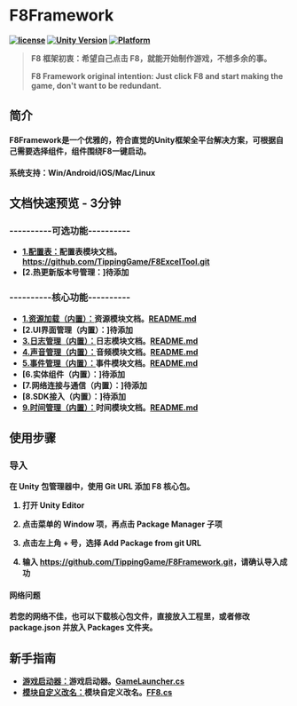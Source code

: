 # <strong>F8Framework

[![license](http://img.shields.io/badge/license-MIT-green.svg)](https://opensource.org/licenses/MIT) [![Unity Version](https://img.shields.io/badge/unity-2021.3.15f1-blue)](https://unity.com) [![Platform](https://img.shields.io/badge/platform-Win%20%7C%20Android%20%7C%20iOS%20%7C%20Mac%20%7C%20Linux-orange)]() 

> F8 框架初衷：希望自己点击 F8，就能开始制作游戏，不想多余的事。
> 
> F8 Framework original intention: Just click F8 and start making the game, don't want to be redundant.

## 简介
#### F8Framework是一个优雅的，符合直觉的Unity框架全平台解决方案，可根据自己需要选择组件，组件围绕F8一键启动。  
系统支持：Win/Android/iOS/Mac/Linux  

## 文档快速预览 - 3分钟
### ----------可选功能----------  
* [1.配置表：](https://github.com/TippingGame/F8ExcelTool.git)配置表模块文档。https://github.com/TippingGame/F8ExcelTool.git  
* [2.热更新版本号管理：]待添加  
### ----------核心功能----------
* [1.资源加载（内置）：](https://github.com/TippingGame/F8Framework/blob/main/Tests/AssetManager/README.md)资源模块文档。[README.md](https://github.com/TippingGame/F8Framework/blob/main/Tests/AssetManager/README.md)  
* [2.UI界面管理（内置）：]待添加  
* [3.日志管理（内置）：](https://github.com/TippingGame/F8Framework/blob/main/Tests/Log/README.md)日志模块文档。[README.md](https://github.com/TippingGame/F8Framework/blob/main/Tests/Log/README.md)  
* [4.声音管理（内置）：](https://github.com/TippingGame/F8Framework/blob/main/Tests/Audio/README.md)音频模块文档。[README.md](https://github.com/TippingGame/F8Framework/blob/main/Tests/Audio/README.md)  
* [5.事件管理（内置）：](https://github.com/TippingGame/F8Framework/blob/main/Tests/Event/README.md)事件模块文档。[README.md](https://github.com/TippingGame/F8Framework/blob/main/Tests/Event/README.md)  
* [6.实体组件（内置）：]待添加  
* [7.网络连接与通信（内置）：]待添加  
* [8.SDK接入（内置）：]待添加  
* [9.时间管理（内置）：](https://github.com/TippingGame/F8Framework/blob/main/Tests/Timer/README.md)时间模块文档。[README.md](https://github.com/TippingGame/F8Framework/blob/main/Tests/Timer/README.md)  

## 使用步骤

### 导入

在 Unity 包管理器中，使用 Git URL 添加 F8 核心包。

1. 打开 Unity Editor

2. 点击菜单的 **Window** 项，再点击 **Package Manager** 子项

3. 点击左上角 **+** 号，选择 **Add Package from git URL**

4. 输入 <https://github.com/TippingGame/F8Framework.git>，请确认导入成功

#### 网络问题

若您的网络不佳，也可以下载核心包文件，直接放入工程里，或者修改 package.json 并放入 Packages 文件夹。

## 新手指南

* [游戏启动器：](https://github.com/TippingGame/F8Framework/blob/main/Runtime/Launcher/GameLauncher.cs)游戏启动器。[GameLauncher.cs](https://github.com/TippingGame/F8Framework/blob/main/Runtime/Launcher/GameLauncher.cs)  
* [模块自定义改名：](https://github.com/TippingGame/F8Framework/blob/main/Runtime/Launcher/FF8.cs)模块自定义改名。[FF8.cs](https://github.com/TippingGame/F8Framework/blob/main/Runtime/Launcher/FF8.cs)  

